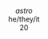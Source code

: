 <p align="center">
<i>astro</i><br>
he/they/it<br>
20<br><br>
<a href="https://hits.sh/github.com/astroirl/hits/"><img alt="" src="https://hits.sh/github.com/astroirl/hits.svg?label=visitors...&color=6ca6c5"/></a>
